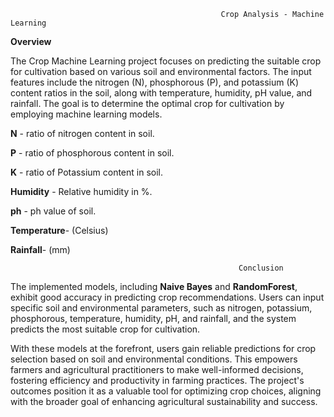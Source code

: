                                                    Crop Analysis - Machine Learning
**Overview**

The Crop Machine Learning project focuses on predicting the suitable crop for cultivation based on various soil and environmental factors. The input features include the nitrogen (N), phosphorous (P), and potassium (K) content ratios in the soil, along with temperature, humidity, pH value, and rainfall. The goal is to determine the optimal crop for cultivation by employing machine learning models.

**N** - ratio of nitrogen content in soil.

**P** - ratio of phosphorous content in soil.

**K** - ratio of Potassium content in soil.

**Humidity** - Relative humidity in %.

**ph** - ph value of soil.

**Temperature**- (Celsius)

**Rainfall**- (mm)

                                                       Conclusion

The implemented models, including **Naive Bayes** and **RandomForest**, exhibit good accuracy in predicting crop recommendations. Users can input specific soil and environmental parameters, such as nitrogen, potassium, phosphorous, temperature, humidity, pH, and rainfall, and the system predicts the most suitable crop for cultivation.

With these models at the forefront, users gain reliable predictions for crop selection based on soil and environmental conditions. This empowers farmers and agricultural practitioners to make well-informed decisions, fostering efficiency and productivity in farming practices. The project's outcomes position it as a valuable tool for optimizing crop choices, aligning with the broader goal of enhancing agricultural sustainability and success.
